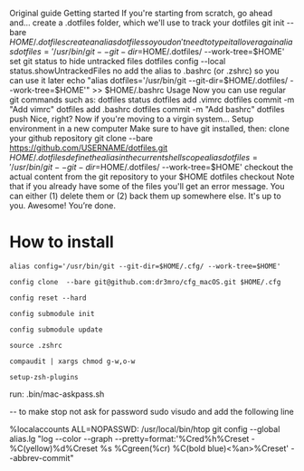 Original guide
Getting started
If you're starting from scratch, go ahead and…
create a .dotfiles folder, which we'll use to track your dotfiles
git init --bare $HOME/.dotfiles
create an alias dotfilesso you don't need to type it all over again
alias dotfiles='/usr/bin/git --git-dir=$HOME/.dotfiles/ --work-tree=$HOME'
set git status to hide untracked files
dotfiles config --local status.showUntrackedFiles no
add the alias to .bashrc (or .zshrc) so you can use it later
echo "alias dotfiles='/usr/bin/git --git-dir=$HOME/.dotfiles/ --work-tree=$HOME'" >> $HOME/.bashrc
Usage
Now you can use regular git commands such as:
dotfiles status
dotfiles add .vimrc
dotfiles commit -m "Add vimrc"
dotfiles add .bashrc
dotfiles commit -m "Add bashrc"
dotfiles push
Nice, right? Now if you're moving to a virgin system…
Setup environment in a new computer
Make sure to have git installed, then:
clone your github repository
git clone --bare https://github.com/USERNAME/dotfiles.git $HOME/.dotfiles
define the alias in the current shell scope
alias dotfiles='/usr/bin/git --git-dir=$HOME/.dotfiles/ --work-tree=$HOME'
checkout the actual content from the git repository to your $HOME
dotfiles checkout
Note that if you already have some of the files you'll get an error message. You can either (1) delete them or (2) back them up somewhere else. It's up to you.
Awesome! You’re done.


# How to install 
```
alias config='/usr/bin/git --git-dir=$HOME/.cfg/ --work-tree=$HOME'
```

```
config clone  --bare git@github.com:dr3mro/cfg_macOS.git $HOME/.cfg
```
```
config reset --hard 
```
```
config submodule init
```
```
config submodule update
```
```
source .zshrc
```
```
compaudit | xargs chmod g-w,o-w
```
```
setup-zsh-plugins
```

run:
.bin/mac-askpass.sh

-- to make stop not ask for password
sudo visudo and add the following line

%localaccounts ALL=NOPASSWD: /usr/local/bin/htop
git config --global alias.lg "log --color --graph --pretty=format:'%Cred%h%Creset -%C(yellow)%d%Creset %s %Cgreen(%cr) %C(bold blue)<%an>%Creset' --abbrev-commit"
